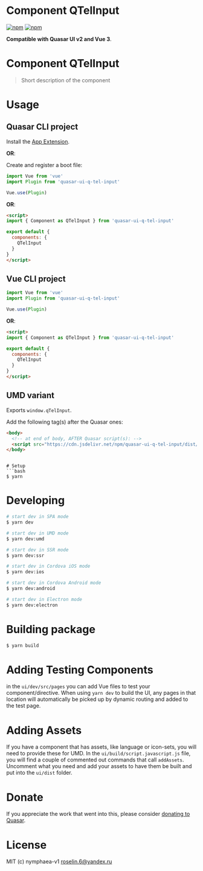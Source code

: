 # Component QTelInput

[![npm](https://img.shields.io/npm/v/quasar-ui-q-tel-input.svg?label=quasar-ui-q-tel-input)](https://www.npmjs.com/package/quasar-ui-q-tel-input)
[![npm](https://img.shields.io/npm/dt/quasar-ui-q-tel-input.svg)](https://www.npmjs.com/package/quasar-ui-q-tel-input)

**Compatible with Quasar UI v2 and Vue 3**.


# Component QTelInput
> Short description of the component




# Usage

## Quasar CLI project


Install the [App Extension](../app-extension).

**OR**:


Create and register a boot file:

```js
import Vue from 'vue'
import Plugin from 'quasar-ui-q-tel-input'

Vue.use(Plugin)
```

**OR**:

```html
<script>
import { Component as QTelInput } from 'quasar-ui-q-tel-input'

export default {
  components: {
    QTelInput
  }
}
</script>
```

## Vue CLI project

```js
import Vue from 'vue'
import Plugin from 'quasar-ui-q-tel-input'

Vue.use(Plugin)
```

**OR**:

```html
<script>
import { Component as QTelInput } from 'quasar-ui-q-tel-input'

export default {
  components: {
    QTelInput
  }
}
</script>
```

## UMD variant

Exports `window.qTelInput`.

Add the following tag(s) after the Quasar ones:

```html
<body>
  <!-- at end of body, AFTER Quasar script(s): -->
  <script src="https://cdn.jsdelivr.net/npm/quasar-ui-q-tel-input/dist/index.umd.min.js"></script>
</body>
```
```

# Setup
```bash
$ yarn
```

# Developing
```bash
# start dev in SPA mode
$ yarn dev

# start dev in UMD mode
$ yarn dev:umd

# start dev in SSR mode
$ yarn dev:ssr

# start dev in Cordova iOS mode
$ yarn dev:ios

# start dev in Cordova Android mode
$ yarn dev:android

# start dev in Electron mode
$ yarn dev:electron
```

# Building package
```bash
$ yarn build
```

# Adding Testing Components
in the `ui/dev/src/pages` you can add Vue files to test your component/directive. When using `yarn dev` to build the UI, any pages in that location will automatically be picked up by dynamic routing and added to the test page.

# Adding Assets
If you have a component that has assets, like language or icon-sets, you will need to provide these for UMD. In the `ui/build/script.javascript.js` file, you will find a couple of commented out commands that call `addAssets`. Uncomment what you need and add your assets to have them be built and put into the `ui/dist` folder.

# Donate
If you appreciate the work that went into this, please consider [donating to Quasar](https://donate.quasar.dev).

# License
MIT (c) nymphaea-v1 <roselin.6@yandex.ru>
